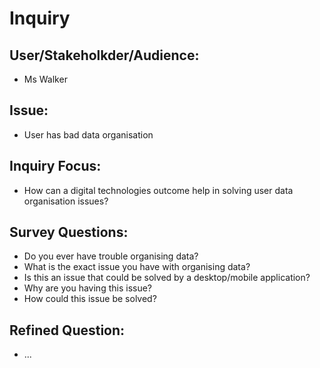 # Inquiry

## User/Stakeholkder/Audience:
* Ms Walker

## Issue:
* User has bad data organisation

## Inquiry Focus:
* How can a digital technologies outcome help in solving user data organisation issues?

## Survey Questions:
* Do you ever have trouble organising data?
* What is the exact issue you have with organising data?
* Is this an issue that could be solved by a desktop/mobile application?
* Why are you having this issue?
* How could this issue be solved?

## Refined Question:
* ...